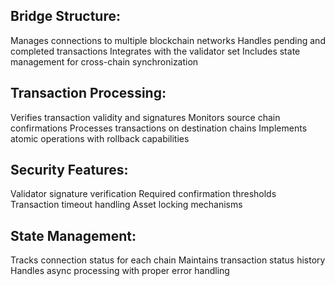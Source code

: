 ## Bridge Structure:

Manages connections to multiple blockchain networks
Handles pending and completed transactions
Integrates with the validator set
Includes state management for cross-chain synchronization


## Transaction Processing:

Verifies transaction validity and signatures
Monitors source chain confirmations
Processes transactions on destination chains
Implements atomic operations with rollback capabilities


## Security Features:

Validator signature verification
Required confirmation thresholds
Transaction timeout handling
Asset locking mechanisms


## State Management:

Tracks connection status for each chain
Maintains transaction status history
Handles async processing with proper error handling